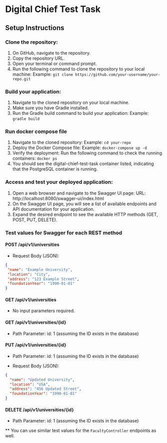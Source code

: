 # Digital Chief Test Task

## Setup Instructions

### Clone the repository:

1. On GitHub, navigate to the repository.
2. Copy the repository URL.
3. Open your terminal or command prompt.
4. Run the following command to clone the repository to your local machine:
Example: `git clone https://github.com/your-username/your-repo.git`

### Build your application:

1. Navigate to the cloned repository on your local machine.
2. Make sure you have Gradle installed.
3. Run the Gradle build command to build your application:
   Example: `gradle build`

### Run docker compose file

1. Navigate to the cloned repository: Example: `cd your-repo`
2. Deploy the Docker Compose file: Example: `docker-compose up -d`
3. Verify the deployment:
Run the following command to check the running containers: `docker ps`
4. You should see the digital-chief-test-task container listed, indicating that the PostgreSQL container is running.

### Access and test your deployed application:

1. Open a web browser and navigate to the Swagger UI page:
URL: http://localhost:8080/swagger-ui/index.html
2. On the Swagger UI page, you will see a list of available endpoints and API documentation for your application. 
3. Expand the desired endpoint to see the available HTTP methods (GET, POST, PUT, DELETE).

### Test values for Swagger for each REST method

#### POST /api/v1/universities

- Request Body (JSON):
```json
{
 "name": "Example University",
 "location": "City",
 "address": "123 Example Street",
 "foundationYear": "1990-01-01"
}
```

#### GET /api/v1/universities

* No input parameters required.

#### GET /api/v1/universities/{id}

* Path Parameter:
id: 1 (assuming the ID exists in the database)

#### PUT /api/v1/universities/{id}

* Path Parameter:
  id: 1 (assuming the ID exists in the database)
- Request Body (JSON):
```json
{
  "name": "Updated University",
  "location": "USA",
  "address": "456 Updated Street",
  "foundationYear": "1990-01-01"
}
```
#### DELETE /api/v1/universities/{id}
* Path Parameter:
  id: 1 (assuming the ID exists in the database)


** You can use similar test values for the `FacultyController` endpoints as well.
